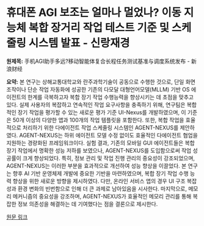 # 휴대폰 AGI 보조는 얼마나 멀었나? 이동 지능체 복합 장거리 작업 테스트 기준 및 스케줄링 시스템 발표 - 신랑재경

**원제목:** 手机AGI助手多远?移动智能体复合长程任务测试基准与调度系统发布 - 新浪财经

**요약:** 본 연구는 상해교통대학교와 란주과학기술이 공동으로 수행한 것으로,  단일 화면 조작이나 단순 작업 자동화에 성공한 기존의 다모달 대형언어모델(MLLM) 기반 OS 에이전트의 한계를 극복하고자 복합 장기 작업 수행능력을 향상시키는 데 초점을 맞추고 있다.  실제 사용자의 복잡하고 연속적인 작업 요구사항을 충족하기 위해, 연구팀은 복합적인 장기 작업을 평가할 수 있는 새로운 평가 기준 UI-Nexus를 개발하였으며,  이 기준은 50개 이상의 다양한 앱과 100개의 작업 템플릿을 포함한다.  또한,  복합 작업을 효율적으로 처리하기 위한 다에이전트 작업 스케줄링 시스템인 AGENT-NEXUS를 제안하였다.  AGENT-NEXUS는 하위 에이전트 모델 수정 없이도 효율적인 다에이전트 협업을 지원하는 경량화된 프레임워크이다.  실험 결과, 기존의 모바일 GUI 에이전트들은 복합 장기 작업에서 명확한 성능 저하를 보였으나,  AGENT-NEXUS를 도입함으로써 작업 성공률이 크게 향상되었다.  특히,  정보 관리 및 작업 진행 관리의 중요성이 강조되었으며,  AGENT-NEXUS는 이러한 부분을 효과적으로 개선하여 성능 향상을 이끌었다.  본 연구는 향후 AI 기반 운영체제 개발에 중요한 기반을 마련하였으며,  복합 장기 작업 수행 능력 향상을 위한 새로운 방향을 제시하였다.  다만,  온라인 서비스 앱의 경우 UI 구조 복잡성과 환경 변화의 빈번함으로 인해 더 큰 과제로 남아있음을 시사한다.  마지막으로,  메모리 메커니즘의 중요성을 강조하며,  AGENT-NEXUS가 효율적인 메모리 관리를 통해 복잡한 정보 의존성을 해결하는 데 기여했다는 점을 결론으로 제시한다.

[원문 링크](https://cj.sina.cn/articles/view/5953190046/162d6789e06701uvfo?froms=ggmp)
